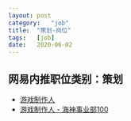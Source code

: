 ```yaml
---
layout:	post
category:	"job"
title:	"策划-岗位"
tags:	[job]
date:	2020-06-02
---
```

## 网易内推职位类别：策划
- [游戏制作人](http://mobile.bole.netease.com/bole/boleDetail?id=20341&employeeId=346f03c3cda5f04c&key=all)
- [游戏制作人 - 海神事业部100](http://mobile.bole.netease.com/bole/boleDetail?id=21064&employeeId=346f03c3cda5f04c&key=all)
